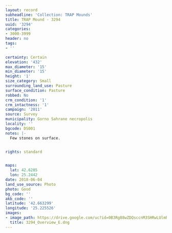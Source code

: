 ```yaml
---
layout: record
subheadline: 'Collection: TRAP Mounds'
title: TRAP Mound - 3294
uuid: '3294'
categories:
- 3000-3999
header: no
tags:
- ''

certainty: Certain
elevation: '432'
max_diameter: '15'
min_diameter: '15'
height: '1'
size_category: Small
surrounding_land_use: Pasture
surface_condition: Pasture
robbed: No
crm_condition: '1'
crm_intactness: '1'
campaign: '2011'
source: Survey
municipality: Gorno Sahrane necropolis
locality: ''
bgcode: DS001
notes: |-
  Few stones on surface.


rights: standard


maps:
  lat: 42.6285
  lon: 25.2442
date: 2018-06-04
land_use_source: Photo
photo: Good
bg_code: ''
akb_code: ''
latitude: '42.663299'
longitude: '25.225526'
images:
- image_path: https://drive.google.com/uc?id=0B3Rg88wZDQsccnM3SHRwLUlmRnc
  title: 3294_Overview_E.dng
---
```

